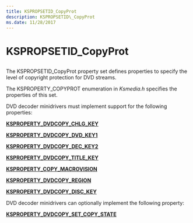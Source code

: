 ```yaml
---
title: KSPROPSETID_CopyProt
description: KSPROPSETID\_CopyProt
ms.date: 11/28/2017
---
```


# KSPROPSETID\_CopyProt


## <span id="ddk_kspropsetid_copyprot_ks"></span><span id="DDK_KSPROPSETID_COPYPROT_KS"></span>


The KSPROPSETID\_CopyProt property set defines properties to specify the level of copyright protection for DVD streams.

The KSPROPERTY\_COPYPROT enumeration in *Ksmedia.h* specifies the properties of this set.

DVD decoder minidrivers must implement support for the following properties:

[**KSPROPERTY\_DVDCOPY\_CHLG\_KEY**](ksproperty-dvdcopy-chlg-key.md)

[**KSPROPERTY\_DVDCOPY\_DVD\_KEY1**](ksproperty-dvdcopy-dvd-key1.md)

[**KSPROPERTY\_DVDCOPY\_DEC\_KEY2**](ksproperty-dvdcopy-dec-key2.md)

[**KSPROPERTY\_DVDCOPY\_TITLE\_KEY**](ksproperty-dvdcopy-title-key.md)

[**KSPROPERTY\_COPY\_MACROVISION**](ksproperty-copy-macrovision.md)

[**KSPROPERTY\_DVDCOPY\_REGION**](ksproperty-dvdcopy-region.md)

[**KSPROPERTY\_DVDCOPY\_DISC\_KEY**](ksproperty-dvdcopy-disc-key.md)

DVD decoder minidrivers can optionally implement the following property:

[**KSPROPERTY\_DVDCOPY\_SET\_COPY\_STATE**](ksproperty-dvdcopy-set-copy-state.md)

 

 






